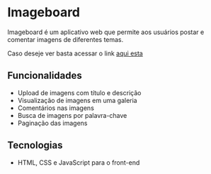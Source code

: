 # Imageboard

Imageboard é um aplicativo web que permite aos usuários postar e comentar imagens de diferentes temas.

Caso deseje ver basta acessar o link <a href="https://alexandre-henrique-04.github.io/imageboard/">aqui esta</a>
## Funcionalidades

- Upload de imagens com título e descrição
- Visualização de imagens em uma galeria
- Comentários nas imagens
- Busca de imagens por palavra-chave
- Paginação das imagens

## Tecnologias

- HTML, CSS e JavaScript para o front-end
